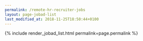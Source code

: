 ```yaml
---
permalink: /remote-hr-recruiter-jobs
layout: page-jobad-list
last_modified_at: 2018-11-25T18:50:44+0100
---
```

{% include render_jobad_list.html permalink=page.permalink %}
